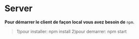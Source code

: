 # Server

**Pour démarrer le client de façon local vous avez besoin de** `npm`.
> 1)pour installer: npm install
> 2)pour demarrer: npm start
